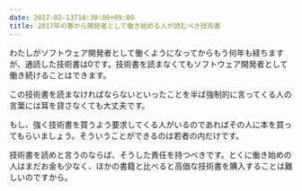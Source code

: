 ```yaml
---
date: 2017-02-13T10:30:00+09:00
title: 2017年の春から開発者として働き始める人が読むべき技術書
---
```


わたしがソフトウェア開発者として働くようになってからもう何年も経ちますが、通読した技術書は0です。技術書を読まなくてもソフトウェア開発者として働き続けることはできます。

この技術書を読まなければならないといったことを半ば強制的に言ってくる人の言葉には耳を貸さなくても大丈夫です。

<!--more-->

もし、強く技術書を買うよう要求してくる人がいるのであればその人に本を買ってもらいましょう。そういうことができるのは若者の内だけです。

技術書を読めと言うのならば、そうした責任を持つべきです。とくに働き始めの人はまだお金も少なく、ほかの書籍と比べると高価な技術書を購入することは難しいのですから。
